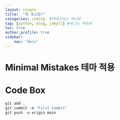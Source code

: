 ```yaml
---
layout: single
title:  "첫 포스팅!"
categories: coding  #카테코리는 하나만
tag: [python, blog, jekyll] #태그는 여러개
toc: true
author_profile: true
sidebar:
    nav: "docs"
---
```


# Minimal Mistakes 테마 적용

# Code Box
```python
git add .
git commit -m "First Commit"
git push -u origin main
```